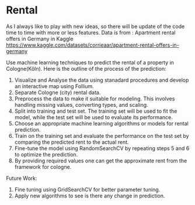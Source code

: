 # Rental
As I always like to play with new ideas, so there will be update of the code time to time with more or less features.
Data is from : Apartment rental offers in Germany in Kaggle
https://www.kaggle.com/datasets/corrieaar/apartment-rental-offers-in-germany

Use  machine learning techniques to predict the rental of a property in Cologne(Köln). Here is the outline of the process of the prediction:

1. Visualize and Analyse the data using stanadard procedures and develop an interactive map using Follium.
2. Separate Cologne (city) rental data.
3. Preprocess the data to make it suitable for modeling. This involves handling missing values, converting types, and scaling.
4. Split into training and test set. The training set will be used to fit the model, while the test set will be used to evaluate its performance.
5. Choose an appropriate machine learning algorithms or models for rental prediction.
6. Train on the training set and evaluate the performance on the test set by comparing the predicted rent to the actual rent.
8. Fine-tune the model using RandomSearchCV by repeating steps 5 and 6 to optimize the prediction.
9. By providing required values one can get the approximate rent from the framework for cologne.

Future Work:
1. Fine tuning using GridSearchCV for better parameter tuning.
2. Apply new algorithms to see is there any change in prediction.
